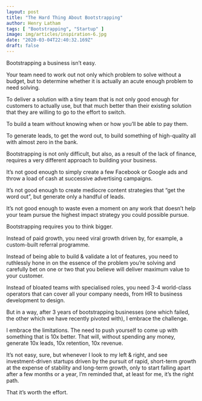 ```yaml
---
layout: post
title: "The Hard Thing About Bootstrapping"
author: Henry Latham
tags: [ "Bootstrapping", "Startup" ]
image: img/articles/inspiration-6.jpg
date: "2020-03-04T22:40:32.169Z"
draft: false
---
```


Bootstrapping a business isn’t easy.

Your team need to work out not only which problem to solve without a budget, but to determine whether it is actually an acute enough problem to need solving.

To deliver a solution with a tiny team that is not only good enough for customers to actually use, but that much better than their existing solution that they are willing to go to the effort to switch.

To build a team without knowing when or how you’ll be able to pay them.

To generate leads, to get the word out, to build something of high-quality all with almost zero in the bank.

Bootstrapping is not only difficult, but also, as a result of the lack of finance, requires a very different approach to building your business.

It’s not good enough to simply create a few Facebook or Google ads and throw a load of cash at successive advertising campaigns.

It’s not good enough to create mediocre content strategies that “get the word out”, but generate only a handful of leads.

It’s not good enough to waste even a moment on any work that doesn’t help your team pursue the highest impact strategy you could possible pursue.

Bootstrapping requires you to think bigger.

Instead of paid growth, you need viral growth driven by, for example, a custom-built referral programme.

Instead of being able to build & validate a lot of features, you need to ruthlessly hone in on the essence of the problem you’re solving and carefully bet on one or two that you believe will deliver maximum value to your customer.

Instead of bloated teams with specialised roles, you need 3-4 world-class operators that can cover all your company needs, from HR to business development to design.

But in a way, after 3 years of bootstrapping businesses (one which failed, the other which we have recently pivoted with), I embrace the challenge.

I embrace the limitations. The need to push yourself to come up with something that is 10x better. That will, without spending any money, generate 10x leads, 10x retention, 10x revenue.

It’s not easy, sure, but whenever I look to my left & right, and see investment-driven startups driven by the pursuit of rapid, short-term growth at the expense of stability and long-term growth, only to start falling apart after a few months or a year, I’m reminded that, at least for me, it’s the right path.

That it’s worth the effort.
